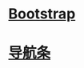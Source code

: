 # [Bootstrap](https://411426414.github.io/Bootstrap/)

# [导航条](https://411426414.github.io/Bootstrap/3.nav.html)

